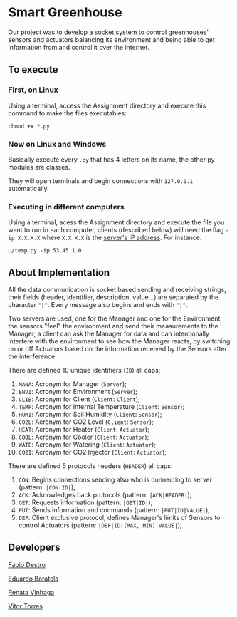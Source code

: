 # Smart Greenhouse

Our project was to develop a socket system to control greenhouses' sensors and actuators balancing its environment and being able to get information from and control it over the internet.

## To execute

### First, on Linux

Using a terminal, access the Assignment directory and execute this command to make the files executables:

```
chmod +x *.py
```

### Now on Linux and Windows

Basically execute every `.py` that has 4 letters on its name, the other py modules are classes.

They will open terminals and begin connections with `127.0.0.1` automatically.

### Executing in different computers

Using a terminal, acess the Assignment directory and execute the file you want to run in each computer, clients (described below) will need the flag `-ip X.X.X.X` where `X.X.X.X` is the [server's IP address](https://whatismyip.com.br/). For instance:

```
./temp.py -ip 53.45.1.0
```

## About Implementation

All the data communication is socket based sending and receiving strings, their fields (header, identifier, description, value...) are separated by the character `"|"`. Every message also begins and ends with `"|"`.

Two servers are used, one for the Manager and one for the Environment, the sensors "feel" the environment and send their measurements to the Manager, a client can ask the Manager for data and can intentionally interfere with the environment to see how the Manager reacts, by switching on or off Actuators based on the information received by the Sensors after the interference.

There are defined 10 unique identifiers (`ID`) all caps:

1. `MANA`: Acronym for Manager (`Server`);
2. `ENVI`: Acronym for Environment (`Server`);
3. `CLIE`: Acronym for Client (`Client`: `Client`);
4. `TEMP`: Acronym for Internal Temperature (`Client`: `Sensor`);
5. `HUMI`: Acronym for Soil Humidity (`Client`: `Sensor`);
6. `CO2L`: Acronym for CO2 Level (`Client`: `Sensor`);
7. `HEAT`: Acronym for Heater (`Client`: `Actuator`);
8. `COOL`: Acronym for Cooler (`Client`: `Actuator`);
9. `WATE`: Acronym for Watering (`Client`: `Actuator`);
10. `CO2I`: Acronym for CO2 Injector (`Client`: `Actuator`);

There are defined 5 protocols headers (`HEADER`) all caps:

1. `CON`: Begins connections sending also who is connecting to server (pattern: `|CON|ID|`);
2. `ACK`: Acknowledges back protocols (pattern: `|ACK|HEADER|`);
3. `GET`: Requests information (pattern: `|GET|ID|`);
4. `PUT`: Sends information and commands (pattern: `|PUT|ID|VALUE|`);
5. `DEF`: Client exclusive protocol, defines Manager's limits of Sensors to control Actuators (pattern: `|DEF|ID|[MAX, MIN]|VALUE|`);

## Developers

[Fabio Destro](https://github.com/FbFDestro)

[Eduardo Baratela](https://github.com/eduardobaratela)

[Renata Vinhaga](https://github.com/renatavinhaga)

[Vitor Torres](https://github.com/vitorgt)
